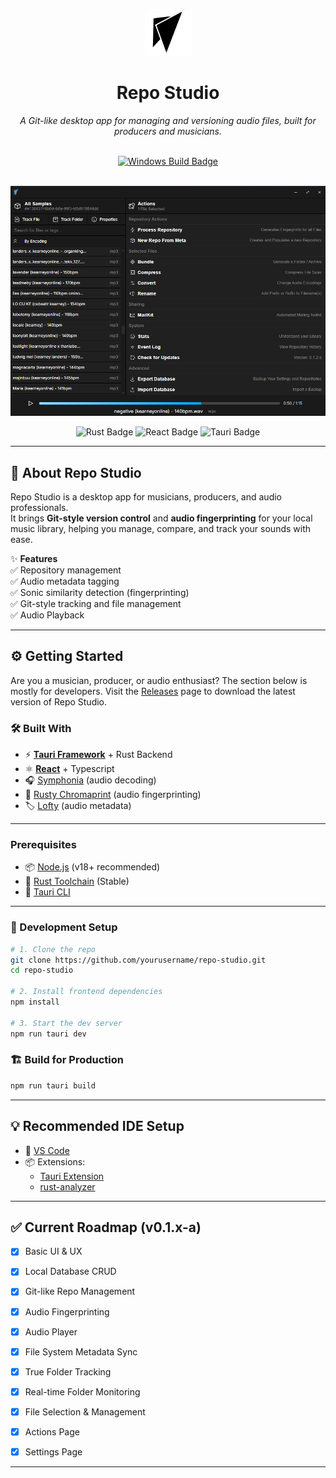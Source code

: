 <p align="center">
  <img src="./app-icon.png" alt="Repo Studio Icon" width="75"/>
</p>
<h1 align="center">Repo Studio</h1>
<p align="center"><i>A Git-like desktop app for managing and versioning audio files, built for producers and musicians.</i></p>

<!-- <p align="center">
  <img src="https://img.shields.io/badge/Made%20with%20Love-@JohnKearney1-ff69b4?style=for-the-badge" alt="Love Badge">
</p> -->

</br>

<div align="center">
  <a href="https://github.com/JohnKearney1/repostudio/releases">
    <img src="https://github.com/JohnKearney1/repostudio/actions/workflows/build.yml/badge.svg?branch=main" alt="Windows Build Badge" />
  </a>
</div>

</br>

<p align="center">
  <img src="./assets/readme1.png" alt="Repo Studio Preview"/>

  <p align="center">
    <img src="https://img.shields.io/badge/Made%20with-Rust-ff0000?style=for-the-badge&logo=rust" alt="Rust Badge">
    <img src="https://img.shields.io/badge/Frontend-React%20-00d8ff?style=for-the-badge&logo=react" alt="React Badge">
    <img src="https://img.shields.io/badge/Backend-Tauri-FFC107?style=for-the-badge&logo=tauri" alt="Tauri Badge">
  </p>
</p>

---

## 🚀 About Repo Studio

Repo Studio is a desktop app for musicians, producers, and audio professionals.  
It brings **Git-style version control** and **audio fingerprinting** for your local music library, helping you manage, compare, and track your sounds with ease.

✨ **Features**  
✅ Repository management  
✅ Audio metadata tagging  
✅ Sonic similarity detection (fingerprinting)  
✅ Git-style tracking and file management  
✅ Audio Playback  


---

## ⚙️ Getting Started

Are you a musician, producer, or audio enthusiast? The section below is mostly for developers.
Visit the [Releases](https://github.com/JohnKearney1/repostudio/releases) page to download the latest version of Repo Studio.

### 🛠️ Built With
- ⚡ **[Tauri Framework](https://tauri.app/)** + Rust Backend
- ⚛️ **[React](https://reactjs.org/)** + Typescript
- 🎧 [Symphonia](https://github.com/pdeljanov/Symphonia) (audio decoding)  
- 🧬 [Rusty Chromaprint](https://github.com/acoustid/rusty-chromaprint) (audio fingerprinting)  
- 🏷️ [Lofty](https://github.com/Serial-ATA/lofty-rs) (audio metadata)

---

### Prerequisites
- 📦 [Node.js](https://nodejs.org/) (v18+ recommended)
- 🦀 [Rust Toolchain](https://rustup.rs/) (Stable)
- 🔧 [Tauri CLI](https://tauri.app/v1/guides/getting-started/prerequisites/)  

---

### 🔨 Development Setup
```bash
# 1. Clone the repo
git clone https://github.com/yourusername/repo-studio.git
cd repo-studio

# 2. Install frontend dependencies
npm install

# 3. Start the dev server
npm run tauri dev
```

### 🏗️ Build for Production
```bash
npm run tauri build
```

---

## 💡 Recommended IDE Setup
- 📝 [VS Code](https://code.visualstudio.com/)
- 📦 Extensions:  
  - [Tauri Extension](https://marketplace.visualstudio.com/items?itemName=tauri-apps.tauri-vscode)  
  - [rust-analyzer](https://marketplace.visualstudio.com/items?itemName=rust-lang.rust-analyzer)

---

## ✅ Current Roadmap (v0.1.x-a)
- [x] Basic UI & UX
- [x] Local Database CRUD
- [x] Git-like Repo Management
- [x] Audio Fingerprinting
- [x] Audio Player
- [x] File System Metadata Sync
- [x] True Folder Tracking  
- [x] Real-time Folder Monitoring
- [x] File Selection & Management
- [x] Actions Page
- [x] Settings Page


---